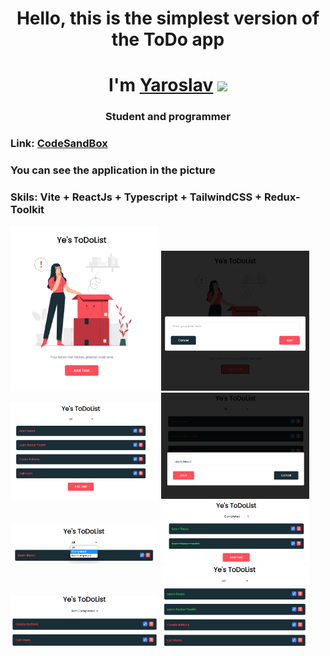 <h1 align='center' font-size="60px">Hello, this is the simplest version of the ToDo app</h1>
<h1 align="center">I'm <a href="https://github.com/Yaroslav-Solomyaniy" target="_blank">Yaroslav</a> 
<img src="https://github.com/blackcater/blackcater/raw/main/images/Hi.gif" height="32"/></h1>
<h3 align="center">Student and programmer</h3>
<h3>Link: <a href="https://codesandbox.io/p/github/Yaroslav-Solomyaniy/Todo-app/draft/blue-bush?file=%2FREADME.md&workspace=%257B%2522activeFileId%2522%253A%2522cldckylw4001i8rgo9sqb0v5u%2522%252C%2522openFiles%2522%253A%255B%2522%252FREADME.md%2522%255D%252C%2522sidebarPanel%2522%253A%2522EXPLORER%2522%252C%2522gitSidebarPanel%2522%253A%2522COMMIT%2522%252C%2522spaces%2522%253A%257B%2522cldckynjx001d356km6twqt4x%2522%253A%257B%2522key%2522%253A%2522cldckynjx001d356km6twqt4x%2522%252C%2522name%2522%253A%2522Default%2522%252C%2522devtools%2522%253A%255B%257B%2522type%2522%253A%2522PREVIEW%2522%252C%2522taskId%2522%253A%2522dev%2522%252C%2522port%2522%253A5173%252C%2522key%2522%253A%2522cldckz1gl00gz356knh6anudm%2522%252C%2522isMinimized%2522%253Afalse%257D%252C%257B%2522type%2522%253A%2522TASK_LOG%2522%252C%2522taskId%2522%253A%2522dev%2522%252C%2522key%2522%253A%2522cldckyzmp00ap356kbi4vbah7%2522%252C%2522isMinimized%2522%253Afalse%257D%255D%257D%257D%252C%2522currentSpace%2522%253A%2522cldckynjx001d356km6twqt4x%2522%252C%2522spacesOrder%2522%253A%255B%2522cldckynjx001d356km6twqt4x%2522%255D%257D" target="_blank">CodeSandBox</a></h1>
<h3>You can see the application in the picture</h3>
<h3>Skils: Vite + ReactJs + Typescript + TailwindCSS + Redux-Toolkit</h3>
<div>
<img width="47%" src="https://github.com/Yaroslav-Solomyaniy/Todo-app/blob/master/public/preview/1.png"/>
<img  width="47%"  src="https://github.com/Yaroslav-Solomyaniy/Todo-app/blob/master/public/preview/2.png"/>
</div>
<div>
<img width="47%" src="https://github.com/Yaroslav-Solomyaniy/Todo-app/blob/master/public/preview/3.png"/>
<img  width="47%"  src="https://github.com/Yaroslav-Solomyaniy/Todo-app/blob/master/public/preview/4.png"/>
</div>
<div>
<img width="47%" src="https://github.com/Yaroslav-Solomyaniy/Todo-app/blob/master/public/preview/5.png"/>
<img  width="47%"  src="https://github.com/Yaroslav-Solomyaniy/Todo-app/blob/master/public/preview/6.png"/>
</div>
<div>
<img width="47%" src="https://github.com/Yaroslav-Solomyaniy/Todo-app/blob/master/public/preview/7.png"/>
<img  width="47%"  src="https://github.com/Yaroslav-Solomyaniy/Todo-app/blob/master/public/preview/8.png"/>
</div>
